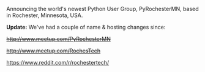<!--
.. title: PyRochesterMN
.. slug: pyrochestermn
.. date: 2016-01-20 21:01:27-06:00
.. tags: Python
.. link: 
.. description: 
.. type: text
-->


Announcing the world's newest Python User Group, PyRochesterMN, based in
Rochester, Minnesota, USA.

**Update:** We've had a couple of name & hosting changes since:

~~<http://www.meetup.com/PyRochesterMN>~~

~~<http://www.meetup.com/RochesTech>~~

<https://www.reddit.com/r/rochestertech/>
